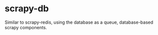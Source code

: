 # scrapy-db
Similar to scrapy-redis, using the database as a queue, database-based scrapy components.
